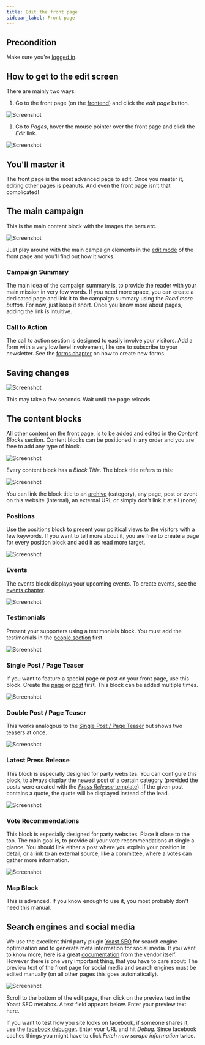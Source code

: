 ```yaml
---
title: Edit the front page
sidebar_label: Front page
---
```


## Precondition

Make sure you're [logged in](2-1-login.md).


## How to get to the edit screen

There are mainly two ways:
1. Go to the front page (on the [frontend](1-2-terms.md#frontend)) and click 
the _edit page_ button.

![Screenshot](assets/edit-button.png)

1. Go to _Pages_, hover the mouse pointer over the front page and click the 
_Edit_ link.

![Screenshot](assets/edit-page.png)


## You'll master it

The front page is the most advanced page to edit. Once you master it, editing 
other pages is peanuts. And even the front page isn't that complicated!


## The main campaign

This is the main content block with the images the bars etc.

![Screenshot](assets/main-campaign.png)

Just play around with the main campaign elements in the 
[edit mode](#how-to-get-to-the-edit-screen) of the front page and you'll find
out how it works.

### Campaign Summary
The main idea of the campaign summary is, to provide the reader with your 
main mission in very few words. If you need more space, you can create a 
dedicated page and link it to the campaign summary using the _Read more 
button_. For now, just keep it short. Once you know more about pages, adding
the link is intuitive.

### Call to Action
The call to action section is designed to easily involve your visitors. 
Add a form with a very low level involvement, like one to subscribe to your 
newsletter. See the [forms chapter](2-7-form.md) on how to create new forms.


## Saving changes

![Screenshot](assets/save.png)

This may take a few seconds. Wait until the page reloads.

## The content blocks

All other content on the front page, is to be added and edited in the _Content
Blocks_ section. Content blocks can be positioned in any order and you are 
free to add any type of block.

![Screenshot](assets/content-blocks.png)

Every content block has a _Block Title_. The block title refers to this:

![Screenshot](assets/block-title.png)

You can link the block title to an [archive](1-2-terms.md#archives) 
(category), any page, post or event on this website (internal), an external URL
or simply don't link it at all (none).


### Positions

Use the positions block to present your political views to the visitors with 
a few keywords. If you want to tell more about it, you are free to create a 
page for every position block and add it as read more target.

![Screenshot](assets/positions-block.png)


### Events

The events block displays your upcoming events. To create events, see the 
[events chapter](2-6-events.md).

![Screenshot](assets/events-block.png)


### Testimonials

Present your supporters using a testimonials block. You must add the 
testimonials in the [people section](3-1-people.md) first.

![Screenshot](assets/testimonials-block.png)


### Single Post / Page Teaser

If you want to feature a special page or post on your front page, use this 
block. Create the [page](2-3-page.md) or [post](2-4-post.md) first. This block
can be added multiple times.

![Screenshot](assets/article-block.png) 


### Double Post / Page Teaser

This works analogous to the 
[Single Post / Page Teaser](#single-post-page-teaser) but shows two teasers 
at once.

![Screenshot](assets/article-double-block.png) 


### Latest Press Release

This block is especially designed for party websites. You can configure 
this block, to always display the newest [post](2-4-post.md) of a 
certain category (provided the posts were created with the 
[_Press Release_ template](2-4-post.md#template)). If the given 
post contains a quote, the quote will be displayed instead of the lead.

![Screenshot](assets/press-release-block.png)


### Vote Recommendations

This block is especially designed for party websites. Place it close to the top.
The main goal is, to provide all your vote recommendations at single a glance.
You should link either a post where you explain your position in detail, or a
link to an external source, like a committee, where a votes can gather more 
information.

![Screenshot](assets/vote-block.png)


### Map Block

This is advanced. If you know enough to use it, you most probably don't need
this manual.


## Search engines and social media
We use the excellent third party plugin 
[Yoast SEO](https://yoast.com/wordpress-seo/) for search engine optimization and
to generate meta information for social media. It you want to know more, here is
a great [documentation](https://yoast.com/wordpress-seo/) from the vendor 
itself. However there is one very important thing, that you have to care 
about: The preview text of the front page for social media and search 
engines must be edited manually (on all other pages this goes automatically).

![Screenshot](assets/yoast.png)

Scroll to the bottom of the edit page, then click on the preview text in the 
Yoast SEO metabox. A text field appears below. Enter your preview text here.

If you want to test how you site looks on facebook, if someone shares it, use
the [facebook debugger](https://developers.facebook.com/tools/debug/). 
Enter your URL and hit _Debug_. Since facebook caches things you might have 
to click _Fetch new scrape information_ twice.